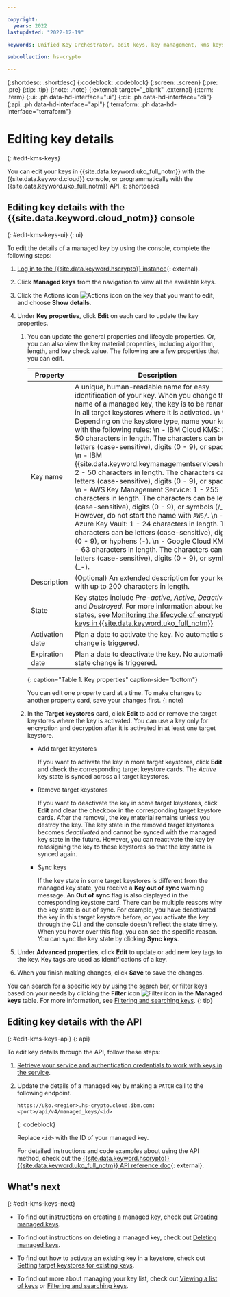 ```yaml
---

copyright:
  years: 2022
lastupdated: "2022-12-19"

keywords: Unified Key Orchestrator, edit keys, key management, kms keys, UKO

subcollection: hs-crypto

---
```


{:shortdesc: .shortdesc}
{:codeblock: .codeblock}
{:screen: .screen}
{:pre: .pre}
{:tip: .tip}
{:note: .note}
{:external: target="_blank" .external}
{:term: .term}
{:ui: .ph data-hd-interface="ui"}
{:cli: .ph data-hd-interface="cli"}
{:api: .ph data-hd-interface="api"}
{:terraform: .ph data-hd-interface="terraform"}


# Editing key details
{: #edit-kms-keys}

You can edit your keys in {{site.data.keyword.uko_full_notm}} with the {{site.data.keyword.cloud}} console, or programmatically with the {{site.data.keyword.uko_full_notm}} API.
{: shortdesc}


## Editing key details with the {{site.data.keyword.cloud_notm}} console
{: #edit-kms-keys-ui}
{: ui}

To edit the details of a managed key by using the console, complete the following steps:

1. [Log in to the {{site.data.keyword.hscrypto}} instance](https://cloud.ibm.com/login){: external}.
2. Click **Managed keys** from the navigation to view all the available keys.
3. Click the Actions icon  ![Actions icon](../icons/action-menu-icon.svg "Actions")  on the key that you want to edit, and choose **Show details**.
4. Under **Key properties**, click **Edit** on each card to update the key properties. 

    1. You can update the general properties and lifecycle properties. Or, you can also view the key material properties, including algorithm, length, and key check value. The following are a few properties that you can edit.
    
        |       Property	     |                         Description                       |
        |----------------------|-----------------------------------------------------------|
        | Key name             | A unique, human-readable name for easy identification of your key. When you change the name of a managed key, the key is to be renamed in all target keystores where it is activated.  \n \n Depending on the keystore type, name your key with the following rules:  \n - IBM Cloud KMS: 2 - 50 characters in length. The characters can be letters (case-sensitive), digits (0 - 9), or spaces. \n - IBM {{site.data.keyword.keymanagementserviceshort}}: 2 - 50 characters in length. The characters can be letters (case-sensitive), digits (0 - 9), or spaces. \n - AWS Key Management Service: 1 - 255 characters in length. The characters can be letters (case-sensitive), digits (0 - 9), or symbols (/\_-). However, do not start the name with `AWS/`. \n - Azure Key Vault: 1 - 24 characters in length. The characters can be letters (case-sensitive), digits (0 - 9), or hyphens (-). \n - Google Cloud KMS: 1 - 63 characters in length. The characters can be letters (case-sensitive), digits (0 - 9), or symbols (\_-). |
        | Description          | (Optional) An extended description for your key, with up to 200 characters in length. |
        | State                | Key states include _Pre-active_, _Active_, _Deactivated_, and _Destroyed_. For more information about key states, see [Monitoring the lifecycle of encryption keys in {{site.data.keyword.uko_full_notm}}](/docs/hs-crypto?topic=hs-crypto-uko-key-states) |
        | Activation date      | Plan a date to activate the key. No automatic state change is triggered. |
        | Expiration date      | Plan a date to deactivate the key. No automatic state change is triggered. |
        {: caption="Table 1. Key properties" caption-side="bottom"}

        You can edit one property card at a time. To make changes to another property card, save your changes first.
       {: note}

    2. In the **Target keystores** card, click **Edit** to add or remove the target keystores where the key is activated. You can use a key only for encryption and decryption after it is activated in at least one target keystore.
        
        - Add target keystores
    
            If you want to activate the key in more target keystores, click **Edit** and check the corresponding target keystore cards. The _Active_ key state is synced across all target keystores.

        - Remove target keystores

            If you want to deactivate the key in some target keystores, click **Edit** and clear the checkbox in the corresponding target keystore cards. After the removal, the key material remains unless you destroy the key. The key state in the removed target keystores becomes _deactivated_ and cannot be synced with the managed key state in the future. However, you can reactivate the key by reassigning the key to these keystores so that the key state is synced again.

        - Sync keys

            If the key state in some target keystores is different from the managed key state, you receive a **Key out of sync** warning message. An **Out of sync** flag is also displayed in the corresponding keystore card. There can be multiple reasons why the key state is out of sync. For example, you have deactivated the key in this target keystore before, or you activate the key through the CLI and the console doesn't reflect the state timely. When you hover over this flag, you can see the specific reason. You can sync the key state by clicking **Sync keys**. 
         

        
5. Under **Advanced properties**, click **Edit** to update or add new key tags to the key. Key tags are used as identifications of a key.
6. When you finish making changes, click **Save** to save the changes.

You can search for a specific key by using the search bar, or filter keys based on your needs by clicking the **Filter** icon ![Filter icon](../icons/filter.svg "Filter") in the **Managed keys** table. For more information, see [Filtering and searching keys](/docs/hs-crypto?topic=hs-crypto-search-key-list).
{: tip}


## Editing key details with the API
{: #edit-kms-keys-api}
{: api}

To edit key details through the API, follow these steps:

1. [Retrieve your service and authentication credentials to work with keys in the service](/docs/hs-crypto?topic=hs-crypto-set-up-uko-api).
   
2. Update the details of a managed key by making a `PATCH` call to the following endpoint.

    ```
    https://uko.<region>.hs-crypto.cloud.ibm.com:<port>/api/v4/managed_keys/<id>
    ```
    {: codeblock}

    Replace `<id>` with the ID of your managed key.

    For detailed instructions and code examples about using the API method, check out the [{{site.data.keyword.hscrypto}} {{site.data.keyword.uko_full_notm}} API reference doc](/apidocs/uko#update-managed-key){: external}.



## What's next
{: #edit-kms-keys-next}

- To find out instructions on creating a managed key, check out [Creating managed keys](/docs/hs-crypto?topic=hs-crypto-create-managed-keys).
  
- To find out instructions on deleting a managed key, check out [Deleting managed keys](/docs/hs-crypto?topic=hs-crypto-delete-managed-keys).
  
- To find out how to activate an existing key in a keystore, check out [Setting target keystores for existing keys](/docs/hs-crypto?topic=hs-crypto-install-key-keystores).

- To find out more about managing your key list, check out [Viewing a list of keys](/docs/hs-crypto?topic=hs-crypto-view-key-list) or [Filtering and searching keys](/docs/hs-crypto?topic=hs-crypto-search-key-list).

